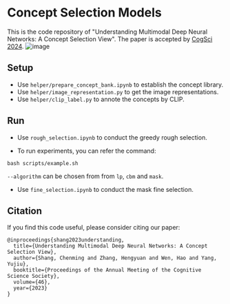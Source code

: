 # Concept Selection Models
This is the code repository of "Understanding Multimodal Deep Neural Networks: A Concept Selection View". The paper is accepted by [CogSci 2024](https://escholarship.org/uc/item/1h67z0ww).
![image](https://github.com/user-attachments/assets/b5ce4b98-19be-4053-b299-2560a84388ec)

## Setup
- Use ```helper/prepare_concept_bank.ipynb``` to establish the concept library.
- Use ```helper/image_representation.py``` to get the image representations.
- Use ```helper/clip_label.py``` to annote the concepts by CLIP.

## Run
- Use ```rough_selection.ipynb``` to conduct the greedy rough selection.

- To run experiments, you can refer the command:
```
bash scripts/example.sh
```
```--algorithm``` can be chosen from from ```lp```, ```cbm``` and ```mask```.

- Use ```fine_selection.ipynb``` to conduct the mask fine selection.

## Citation
If you find this code useful, please consider citing our paper:
```
@inproceedings{shang2023understanding,
  title={Understanding Multimodal Deep Neural Networks: A Concept Selection View},
  author={Shang, Chenming and Zhang, Hengyuan and Wen, Hao and Yang, Yujiu},
  booktitle={Proceedings of the Annual Meeting of the Cognitive Science Society},
  volume={46},
  year={2023}
}
```
